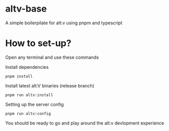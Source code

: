 # altv-base
A simple boilerpilate for alt:v using pnpm and typescript


# How to set-up?
Open any terminal and use these commands

Install dependencies
```
pnpm install
```

Install latest alt:V binaries (release branch)
```
pnpm run altv:install
```

Setting up the server config

```
pnpm run altv:config
```

You should be ready to go and play around the alt:v devlopment experience
